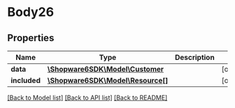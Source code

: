 # Body26

## Properties
Name | Type | Description | Notes
------------ | ------------- | ------------- | -------------
**data** | [**\Shopware6SDK\Model\Customer**](Customer.md) |  | [optional] 
**included** | [**\Shopware6SDK\Model\Resource[]**](Resource.md) |  | [optional] 

[[Back to Model list]](../../README.md#documentation-for-models) [[Back to API list]](../../README.md#documentation-for-api-endpoints) [[Back to README]](../../README.md)

